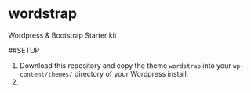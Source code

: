wordstrap
=========

Wordpress &amp; Bootstrap Starter kit


##SETUP

1. Download this repository and copy the theme `wordstrap` into your `wp-content/themes/` directory of your Wordpress install.
2. 